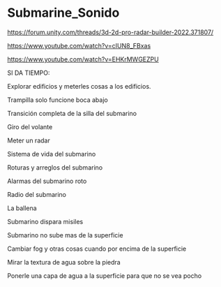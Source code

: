# Submarine_Sonido

https://forum.unity.com/threads/3d-2d-pro-radar-builder-2022.371807/

https://www.youtube.com/watch?v=cIUN8_FBxas

https://www.youtube.com/watch?v=EHKrMWGEZPU


SI DA TIEMPO:

Explorar edificios y meterles cosas a los edificios.

Trampilla solo funcione boca abajo

Transición completa de la silla del submarino 

Giro del volante

Meter un radar 

Sistema de vida del submarino 

Roturas y arreglos del submarino

Alarmas del submarino roto

Radio del submarino 

La ballena

Submarino dispara misiles

Submarino no sube mas de la superficie

Cambiar fog y otras cosas cuando por encima de la superficie

Mirar la textura de agua sobre la piedra

Ponerle una capa de agua a la superficie para que no se vea pocho

